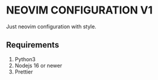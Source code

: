 # NEOVIM CONFIGURATION V1

Just neovim configuration with style.

## Requirements

1. Python3
2. Nodejs 16 or newer
3. Prettier
